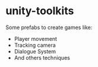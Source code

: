 # unity-toolkits

Some prefabs to create games like:

* Player movement
* Tracking camera
* Dialogue System
* And others techniques
